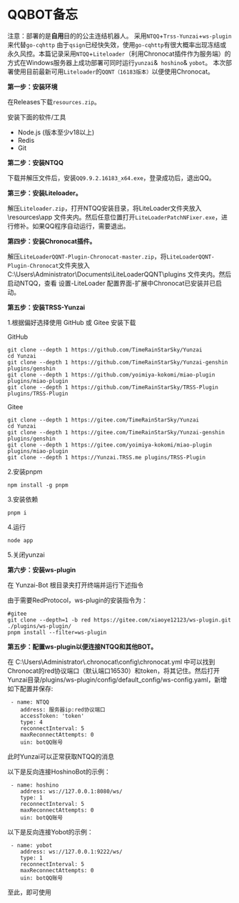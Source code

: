 # QQBOT备忘

注意：部署的是**自用**目的的公主连结机器人。
采用`NTQQ`+`Trss-Yunzai`+`ws-plugin`来代替`go-cqhttp`
由于`qsign`已经快失效，使用`go-cqhttp`有很大概率出现冻结或永久风控。本篇记录采用`NTQQ`+`Liteloader`（利用Chronocat插件作为服务端）的方式在Windows服务器上成功部署可同时运行`yunzai`&` hoshino`& `yobot`。
本次部署使用目前最新可用`Liteloader`的`QQNT（16183版本）`以便使用Chronocat。

**第一步：安装环境**

在Releases下载`resources.zip`。

安装下面的软件/工具
   - Node.js (版本至少v18以上)
   - Redis
   - Git

**第二步：安装NTQQ**

下载并解压文件后，安装`QQ9.9.2.16183_x64.exe`，登录成功后，退出QQ。

**第三步：安装Liteloader。**

解压`Liteloader.zip`，打开NTQQ安装目录，将LiteLoader文件夹放入\resources\app 文件夹内。然后任意位置打开`LiteLoaderPatchNFixer.exe`，进行修补。如果QQ程序自动运行，需要退出。

**第四步：安装Chronocat插件。**

解压`LiteLoaderQQNT-Plugin-Chronocat-master.zip`，将`LiteLoaderQQNT-Plugin-Chronocat`文件夹放入C:\Users\Administrator\Documents\LiteLoaderQQNT\plugins 文件夹内。然后启动NTQQ，查看 设置-LiteLoader 配置界面-扩展中Chronocat已安装并已启动。

**第五步：安装TRSS-Yunzai**

1.根据偏好选择使用 GitHub 或 Gitee 安装下载

GitHub

```
git clone --depth 1 https://github.com/TimeRainStarSky/Yunzai
cd Yunzai
git clone --depth 1 https://github.com/TimeRainStarSky/Yunzai-genshin plugins/genshin
git clone --depth 1 https://github.com/yoimiya-kokomi/miao-plugin plugins/miao-plugin
git clone --depth 1 https://github.com/TimeRainStarSky/TRSS-Plugin plugins/TRSS-Plugin
```

Gitee

```
git clone --depth 1 https://gitee.com/TimeRainStarSky/Yunzai
cd Yunzai
git clone --depth 1 https://gitee.com/TimeRainStarSky/Yunzai-genshin plugins/genshin
git clone --depth 1 https://gitee.com/yoimiya-kokomi/miao-plugin plugins/miao-plugin
git clone --depth 1 https://Yunzai.TRSS.me plugins/TRSS-Plugin
```

2.安装pnpm

```
npm install -g pnpm
```

3.安装依赖

```
pnpm i
```

4.运行

```
node app
```

5.关闭yunzai

**第六步：安装ws-plugin**

在 Yunzai-Bot 根目录夹打开终端并运行下述指令

由于需要RedProtocol，ws-plugin的安装指令为：
```
#gitee
git clone --depth=1 -b red https://gitee.com/xiaoye12123/ws-plugin.git ./plugins/ws-plugin/
pnpm install --filter=ws-plugin
```

**第五步：配置ws-plugin以便连接NTQQ和其他BOT。**

在 C:\Users\Administrator\\.chronocat\config\chronocat.yml 中可以找到Chronocat的red协议端口（默认端口16530）和token，将其记住。然后打开 Yunzai目录/plugins/ws-plugin/config/default_config/ws-config.yaml，新增如下配置并保存:
```
 - name: NTQQ
    address: 服务器ip:red协议端口
    accessToken: 'token'
    type: 4
    reconnectInterval: 5
    maxReconnectAttempts: 0
    uin: botQQ账号
```
此时Yunzai可以正常获取NTQQ的消息

以下是反向连接HoshinoBot的示例：

```
 - name: hoshino
    address: ws://127.0.0.1:8080/ws/
    type: 1
    reconnectInterval: 5
    maxReconnectAttempts: 0
    uin: botQQ账号
```

以下是反向连接Yobot的示例：

```
 - name: yobot
    address: ws://127.0.0.1:9222/ws/
    type: 1
    reconnectInterval: 5
    maxReconnectAttempts: 0
    uin: botQQ账号
```

至此，即可使用
